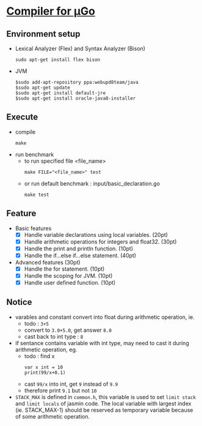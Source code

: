 # [Compiler for μGo](https://github.com/bauuuu1021/compiler-for-Go)

## Environment setup
* Lexical Analyzer (Flex) and Syntax Analyzer (Bison)
    ```
    sudo apt-get install flex bison
    ```
* JVM
    ```
    $sudo add-apt-repository ppa:webupd8team/java
    $sudo apt-get update
    $sudo apt-get install default-jre
    $sudo apt-get install oracle-java8-installer
    ```
## Execute
* compile
    ```
    make
    ```
* run benchmark
    * to run specified file <file_name>
        ```
        make FILE="<file_name>" test
        ```
    * or run default benchmark : input/basic_declaration.go
        ```
        make test
        ```

## Feature
* Basic features 
    * [x] Handle variable declarations using local variables. (20pt)
    * [x] Handle arithmetic operations for integers and float32. (30pt)
    * [x] Handle the print and println function. (10pt)
    * [x] Handle the if...else if...else statement. (40pt)
* Advanced features (30pt)
    * [x] Handle the for statement. (10pt)
    * [x] Handle the scoping for JVM. (10pt)
    * [x] Handle user defined function. (10pt)

## Notice
* varables and constant convert into float during arithmetic operation, ie.
    * todo : `3+5`
    * convert to `3.0+5.0`, get answer `8.0`
    * cast back to int type : `8`
* if sentance contains variable with int type, may need to cast it during arithmetic operation, eg.
    * todo : find x
        ```
        var x int = 10
        print(99/x+0.1)
        ```
    * cast `99/x` into int,  get `9` instead of `9.9` 
    * therefore print `9.1` but not `10`
* `STACK_MAX` is defined in `common.h`, this variable is used to set `limit stack` and `limit locals` of jasmin code. The local variable with largest index (ie. STACK_MAX-1) should be reserved as temporary variable because of some arithmetic operation.